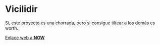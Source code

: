 # Vicilidir

Sí, este proyecto es una chorrada, pero si consigue tiltear a los demás es worth.

[Enlace web a **NOW**](vicilidir.now.sh)